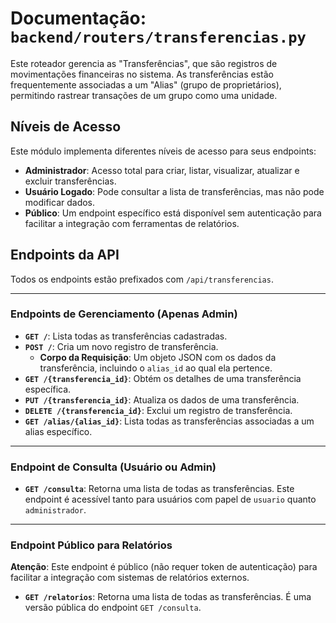 # Documentação: `backend/routers/transferencias.py`

Este roteador gerencia as "Transferências", que são registros de movimentações financeiras no sistema. As transferências estão frequentemente associadas a um "Alias" (grupo de proprietários), permitindo rastrear transações de um grupo como uma unidade.

## Níveis de Acesso

Este módulo implementa diferentes níveis de acesso para seus endpoints:
-   **Administrador**: Acesso total para criar, listar, visualizar, atualizar e excluir transferências.
-   **Usuário Logado**: Pode consultar a lista de transferências, mas não pode modificar dados.
-   **Público**: Um endpoint específico está disponível sem autenticação para facilitar a integração com ferramentas de relatórios.

## Endpoints da API

Todos os endpoints estão prefixados com `/api/transferencias`.

---

### Endpoints de Gerenciamento (Apenas Admin)

-   **`GET /`**: Lista todas as transferências cadastradas.
-   **`POST /`**: Cria um novo registro de transferência.
    -   **Corpo da Requisição**: Um objeto JSON com os dados da transferência, incluindo o `alias_id` ao qual ela pertence.
-   **`GET /{transferencia_id}`**: Obtém os detalhes de uma transferência específica.
-   **`PUT /{transferencia_id}`**: Atualiza os dados de uma transferência.
-   **`DELETE /{transferencia_id}`**: Exclui um registro de transferência.
-   **`GET /alias/{alias_id}`**: Lista todas as transferências associadas a um alias específico.

---

### Endpoint de Consulta (Usuário ou Admin)

-   **`GET /consulta`**: Retorna uma lista de todas as transferências. Este endpoint é acessível tanto para usuários com papel de `usuario` quanto `administrador`.

---

### Endpoint Público para Relatórios

**Atenção**: Este endpoint é público (não requer token de autenticação) para facilitar a integração com sistemas de relatórios externos.

-   **`GET /relatorios`**: Retorna uma lista de todas as transferências. É uma versão pública do endpoint `GET /consulta`.
